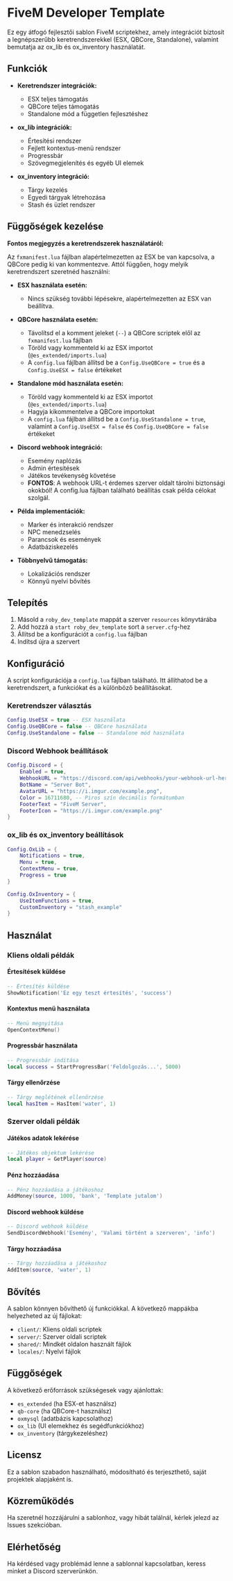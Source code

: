 # FiveM Developer Template

Ez egy átfogó fejlesztői sablon FiveM scriptekhez, amely integrációt biztosít a legnépszerűbb keretrendszerekkel (ESX, QBCore, Standalone), valamint bemutatja az ox_lib és ox_inventory használatát.

## Funkciók

- **Keretrendszer integrációk:**
  - ESX teljes támogatás
  - QBCore teljes támogatás
  - Standalone mód a független fejlesztéshez
  
- **ox_lib integrációk:**
  - Értesítési rendszer
  - Fejlett kontextus-menü rendszer
  - Progressbár
  - Szövegmegjelenítés és egyéb UI elemek
  
- **ox_inventory integráció:**
  - Tárgy kezelés
  - Egyedi tárgyak létrehozása
  - Stash és üzlet rendszer

## Függőségek kezelése

**Fontos megjegyzés a keretrendszerek használatáról:**

Az `fxmanifest.lua` fájlban alapértelmezetten az ESX be van kapcsolva, a QBCore pedig ki van kommentezve. Attól függően, hogy melyik keretrendszert szeretnéd használni:

- **ESX használata esetén:**
  - Nincs szükség további lépésekre, alapértelmezetten az ESX van beállítva.

- **QBCore használata esetén:**
  - Távolítsd el a komment jeleket (`--`) a QBCore scriptek elől az `fxmanifest.lua` fájlban
  - Töröld vagy kommenteld ki az ESX importot (`@es_extended/imports.lua`)
  - A `config.lua` fájlban állítsd be a `Config.UseQBCore = true` és a `Config.UseESX = false` értékeket

- **Standalone mód használata esetén:**
  - Töröld vagy kommenteld ki az ESX importot (`@es_extended/imports.lua`)
  - Hagyja kikommentelve a QBCore importokat
  - A `config.lua` fájlban állítsd be a `Config.UseStandalone = true`, valamint a `Config.UseESX = false` és `Config.UseQBCore = false` értékeket

- **Discord webhook integráció:**
  - Esemény naplózás
  - Admin értesítések
  - Játékos tevékenység követése
  - **FONTOS**: A webhook URL-t érdemes szerver oldalt tárolni biztonsági okokból! A config.lua fájlban található beállítás csak példa célokat szolgál.
  
- **Példa implementációk:**
  - Marker és interakció rendszer
  - NPC menedzselés
  - Parancsok és események
  - Adatbáziskezelés
  
- **Többnyelvű támogatás:**
  - Lokalizációs rendszer
  - Könnyű nyelvi bővítés

## Telepítés

1. Másold a `roby_dev_template` mappát a szerver `resources` könyvtárába
2. Add hozzá a `start roby_dev_template` sort a `server.cfg`-hez
3. Állítsd be a konfigurációt a `config.lua` fájlban
4. Indítsd újra a szervert

## Konfiguráció

A script konfigurációja a `config.lua` fájlban található. Itt állíthatod be a keretrendszert, a funkciókat és a különböző beállításokat.

### Keretrendszer választás

```lua
Config.UseESX = true -- ESX használata
Config.UseQBCore = false -- QBCore használata
Config.UseStandalone = false -- Standalone mód használata
```

### Discord Webhook beállítások

```lua
Config.Discord = {
    Enabled = true,
    WebhookURL = "https://discord.com/api/webhooks/your-webhook-url-here",
    BotName = "Server Bot",
    AvatarURL = "https://i.imgur.com/example.png",
    Color = 16711680, -- Piros szín decimális formátumban
    FooterText = "FiveM Server",
    FooterIcon = "https://i.imgur.com/example.png"
}
```

### ox_lib és ox_inventory beállítások

```lua
Config.OxLib = {
    Notifications = true,
    Menu = true,
    ContextMenu = true,
    Progress = true
}

Config.OxInventory = {
    UseItemFunctions = true,
    CustomInventory = "stash_example"
}
```

## Használat

### Kliens oldali példák

#### Értesítések küldése

```lua
-- Értesítés küldése
ShowNotification('Ez egy teszt értesítés', 'success')
```

#### Kontextus menü használata

```lua
-- Menü megnyitása
OpenContextMenu()
```

#### Progressbár használata

```lua
-- Progressbár indítása
local success = StartProgressBar('Feldolgozás...', 5000)
```

#### Tárgy ellenőrzése

```lua
-- Tárgy meglétének ellenőrzése
local hasItem = HasItem('water', 1)
```

### Szerver oldali példák

#### Játékos adatok lekérése

```lua
-- Játékos objektum lekérése
local player = GetPlayer(source)
```

#### Pénz hozzáadása

```lua
-- Pénz hozzáadása a játékoshoz
AddMoney(source, 1000, 'bank', 'Template jutalom')
```

#### Discord webhook küldése

```lua
-- Discord webhook küldése
SendDiscordWebhook('Esemény', 'Valami történt a szerveren', 'info')
```

#### Tárgy hozzáadása

```lua
-- Tárgy hozzáadása a játékoshoz
AddItem(source, 'water', 1)
```

## Bővítés

A sablon könnyen bővíthető új funkciókkal. A következő mappákba helyezheted az új fájlokat:

- `client/`: Kliens oldali scriptek
- `server/`: Szerver oldali scriptek
- `shared/`: Mindkét oldalon használt fájlok
- `locales/`: Nyelvi fájlok

## Függőségek

A következő erőforrások szükségesek vagy ajánlottak:

- `es_extended` (ha ESX-et használsz)
- `qb-core` (ha QBCore-t használsz)
- `oxmysql` (adatbázis kapcsolathoz)
- `ox_lib` (UI elemekhez és segédfunkciókhoz)
- `ox_inventory` (tárgykezeléshez)

## Licensz

Ez a sablon szabadon használható, módosítható és terjeszthető, saját projektek alapjaként is.

## Közreműködés

Ha szeretnél hozzájárulni a sablonhoz, vagy hibát találnál, kérlek jelezd az Issues szekcióban.

## Elérhetőség

Ha kérdésed vagy problémád lenne a sablonnal kapcsolatban, keress minket a Discord szerverünkön.

